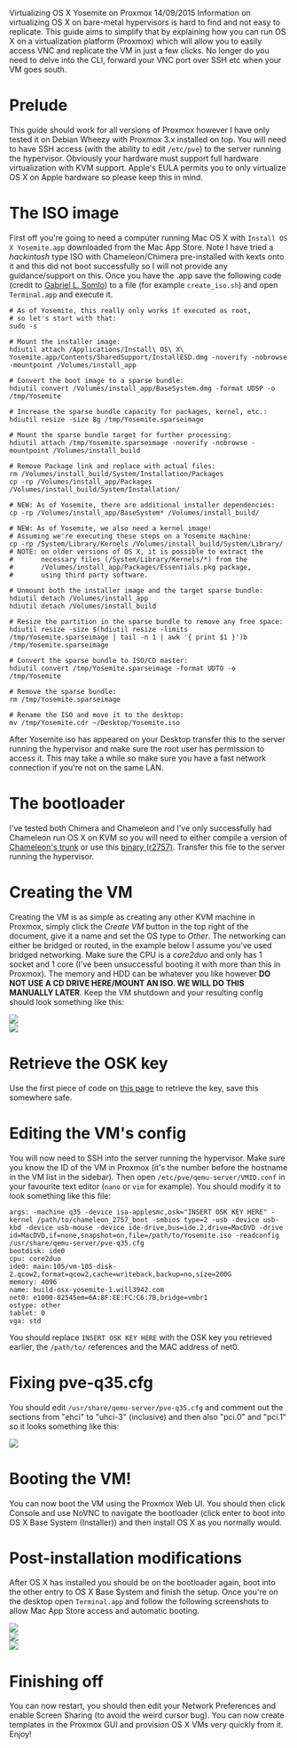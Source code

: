 Virtualizing OS X Yosemite on Proxmox
14/09/2015
Information on virtualizing OS X on bare-metal hypervisors is hard to find and not easy to replicate. This guide aims to simplify that by explaining how you can run OS X on a virtualization platform (Proxmox) which will allow you to easily access VNC and replicate the VM in just a few clicks. No longer do you need to delve into the CLI, forward your VNC port over SSH etc when your VM goes south.

# Prelude
This guide should work for all versions of Proxmox however I have only tested it on Debian Wheezy with Proxmox 3.x installed on top. You will need to have SSH access (with the ability to edit `/etc/pve`) to the server running the hypervisor. Obviously your hardware must support full hardware virtualization with KVM support. Apple's EULA permits you to only virtualize OS X on Apple hardware so please keep this in mind.

# The ISO image
First off you're going to need a computer running Mac OS X with `Install OS X Yosemite.app` downloaded from the Mac App Store. Note I have tried a *hackintosh* type ISO with Chameleon/Chimera pre-installed with kexts onto it and this did not boot successfully so I will not provide any guidance/support on this. Once you have the .app save the following code (credit to [Gabriel L. Somlo](http://www.contrib.andrew.cmu.edu/~somlo/OSXKVM/)) to a file (for example `create_iso.sh`) and open `Terminal.app` and execute it.

```
# As of Yosemite, this really only works if executed as root,
# so let's start with that:
sudo -s

# Mount the installer image:
hdiutil attach /Applications/Install\ OS\ X\ Yosemite.app/Contents/SharedSupport/InstallESD.dmg -noverify -nobrowse -mountpoint /Volumes/install_app

# Convert the boot image to a sparse bundle:
hdiutil convert /Volumes/install_app/BaseSystem.dmg -format UDSP -o /tmp/Yosemite

# Increase the sparse bundle capacity for packages, kernel, etc.:
hdiutil resize -size 8g /tmp/Yosemite.sparseimage

# Mount the sparse bundle target for further processing:
hdiutil attach /tmp/Yosemite.sparseimage -noverify -nobrowse -mountpoint /Volumes/install_build

# Remove Package link and replace with actual files:
rm /Volumes/install_build/System/Installation/Packages
cp -rp /Volumes/install_app/Packages /Volumes/install_build/System/Installation/

# NEW: As of Yosemite, there are additional installer dependencies:
cp -rp /Volumes/install_app/BaseSystem* /Volumes/install_build/

# NEW: As of Yosemite, we also need a kernel image!
# Assuming we're executing these steps on a Yosemite machine:
cp -rp /System/Library/Kernels /Volumes/install_build/System/Library/
# NOTE: on older versions of OS X, it is possible to extract the
#       necessary files (/System/Library/Kernels/*) from the
#       /Volumes/install_app/Packages/Essentials.pkg package,
#       using third party software.

# Unmount both the installer image and the target sparse bundle:
hdiutil detach /Volumes/install_app
hdiutil detach /Volumes/install_build

# Resize the partition in the sparse bundle to remove any free space:
hdiutil resize -size $(hdiutil resize -limits /tmp/Yosemite.sparseimage | tail -n 1 | awk '{ print $1 }')b /tmp/Yosemite.sparseimage

# Convert the sparse bundle to ISO/CD master:
hdiutil convert /tmp/Yosemite.sparseimage -format UDTO -o /tmp/Yosemite

# Remove the sparse bundle:
rm /tmp/Yosemite.sparseimage

# Rename the ISO and move it to the desktop:
mv /tmp/Yosemite.cdr ~/Desktop/Yosemite.iso
```

After Yosemite.iso has appeared on your Desktop transfer this to the server running the hypervisor and make sure the root user has permission to access it. This may take a while so make sure you have a fast network connection if you're not on the same LAN.

# The bootloader
I've tested both Chimera and Chameleon and I've only successfully had Chameleon run OS X on KVM so you will need to either compile a version of [Chameleon's trunk](http://forge.voodooprojects.org/svn/chameleon/) or use this [binary (r2757)](http://will3942.com/chameleon_2757_boot). Transfer this file to the server running the hypervisor.

# Creating the VM
Creating the VM is as simple as creating any other KVM machine in Proxmox, simply click the *Create VM* button in the top right of the document, give it a name and set the OS type to *Other*. The networking can either be bridged or routed, in the example below I assume you've used bridged networking. Make sure the CPU is a *core2duo* and only has 1 socket and 1 core (I've been unsuccessful booting it with more than this in Proxmox). The memory and HDD can be whatever you like however **DO NOT USE A CD DRIVE HERE/MOUNT AN ISO. WE WILL DO THIS MANUALLY LATER**. Keep the VM shutdown and your resulting config should look something like this:
<div class="post-img"><img src="/osx-hardware.png"></div>
<div class="post-img"><img src="/osx-options.png"></div>

# Retrieve the OSK key
Use the first piece of code on [this page](http://www.osxbook.com/book/bonus/chapter7/tpmdrmmyth/) to retrieve the key, save this somewhere safe.

# Editing the VM's config
You will now need to SSH into the server running the hypervisor. Make sure you know the ID of the VM in Proxmox (it's the number before the hostname in the VM list in the sidebar). Then open `/etc/pve/qemu-server/VMID.conf` in your favourite text editor (`nano` or `vim` for example). You should modify it to look something like this file:
```
args: -machine q35 -device isa-applesmc,osk="INSERT OSK KEY HERE" -kernel /path/to/chameleon_2757_boot -smbios type=2 -usb -device usb-kbd -device usb-mouse -device ide-drive,bus=ide.2,drive=MacDVD -drive id=MacDVD,if=none,snapshot=on,file=/path/to/Yosemite.iso -readconfig /usr/share/qemu-server/pve-q35.cfg
bootdisk: ide0
cpu: core2duo
ide0: main:105/vm-105-disk-2.qcow2,format=qcow2,cache=writeback,backup=no,size=200G
memory: 4096
name: build-osx-yosemite-1.will3942.com
net0: e1000-82545em=6A:8F:EE:FC:C6:7B,bridge=vmbr1
ostype: other
tablet: 0
vga: std
```

You should replace `INSERT OSK KEY HERE` with the OSK key you retrieved earlier, the `/path/to/` references and the MAC address of net0.

# Fixing pve-q35.cfg

You should edit `/usr/share/qemu-server/pve-q35.cfg` and comment out the sections from "ehci" to "uhci-3" (inclusive) and then also "pci.0" and "pci.1" so it looks something like this:

<div class="post-img"><img src="/pve-q35.png"></div>

# Booting the VM!

You can now boot the VM using the Proxmox Web UI. You should then click Console and use NoVNC to navigate the bootloader (click enter to boot into OS X Base System (Installer)) and then install OS X as you normally would.

# Post-installation modifications

After OS X has installed you should be on the bootloader again, boot into the other entry to OS X Base System and finish the setup. Once you're on the desktop open `Terminal.app` and follow the following screenshots to allow Mac App Store access and automatic booting.

<div class="post-img"><img src="/mk-extra.png"></div>
<div class="post-img"><img src="/org-chameleon.png"></div>
<div class="post-img"><img src="/rm-net.png"></div>

# Finishing off

You can now restart, you should then edit your Network Preferences and enable Screen Sharing (to avoid the weird cursor bug). You can now create templates in the Proxmox GUI and provision OS X VMs very quickly from it. Enjoy!
